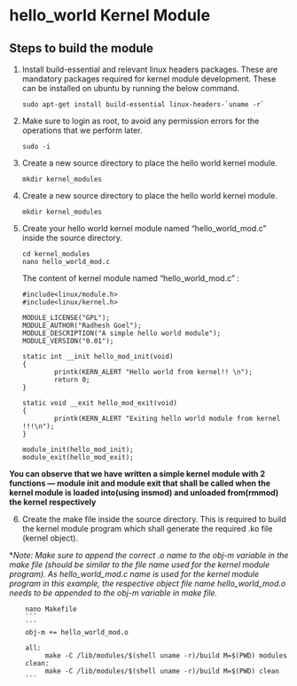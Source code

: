 # hello_world Kernel Module
## Steps to build the module

1. Install build-essential and relevant linux headers packages. These are mandatory packages required for kernel module development. These can be installed on ubuntu by running the below command.
   ```
   sudo apt-get install build-essential linux-headers-`uname -r`
   ```
   
2. Make sure to login as root, to avoid any permission errors for the operations that we perform later.
   ```
   sudo -i
   ```
   
3. Create a new source directory to place the hello world kernel module.
   ```
   mkdir kernel_modules
   ```
   
4. Create a new source directory to place the hello world kernel module.
   ```
   mkdir kernel_modules
   ```
   
5.  Create your hello world kernel module named “hello_world_mod.c” inside the source directory.
    ```
    cd kernel_modules
    nano hello_world_mod.c
    ```
    The content of kernel module named “hello_world_mod.c” :
    ```
    #include<linux/module.h>
    #include<linux/kernel.h>
       
    MODULE_LICENSE("GPL");
    MODULE_AUTHOR("Radhesh Goel");
    MODULE_DESCRIPTION("A simple hello world module");
    MODULE_VERSION("0.01");
    
    static int __init hello_mod_init(void)
    {
            printk(KERN_ALERT "Hello world from kernel!! \n");
            return 0;
    }
    
    static void __exit hello_mod_exit(void)
    {
            printk(KERN_ALERT "Exiting hello world module from kernel !!!\n");
    }
   
    module_init(hello_mod_init);
    module_exit(hello_mod_exit);
    ```
   **You can observe that we have written a simple kernel module with 2 functions — module init and module exit that shall be called when the kernel module is loaded into(using insmod) and unloaded     from(rmmod) the kernel respectively**
   
   
6.  Create the make file inside the source directory. This is required to build the kernel module program which shall generate the required .ko file (kernel object).
    
   **Note: Make sure to append the correct .o name to the obj-m variable in the make file (should be similar to the file name used for the kernel module program). As hello_world_mod.c name is used for the kernel module program in this example, the respective object file name hello_world_mod.o needs to be appended to the obj-m variable in make file.* 
```
    nano Makefile
    ```
    ```
    obj-m += hello_world_mod.o
    
    all:
         make -C /lib/modules/$(shell uname -r)/build M=$(PWD) modules
    clean:
         make -C /lib/modules/$(shell uname -r)/build M=$(PWD) clean
    ```
